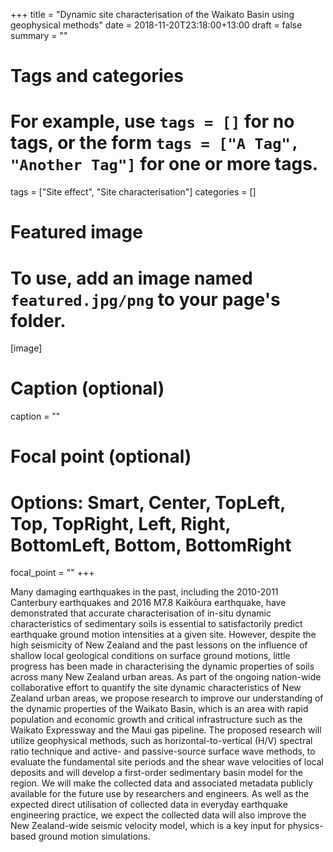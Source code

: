 +++
title = "Dynamic site characterisation of the Waikato Basin using geophysical methods"
date = 2018-11-20T23:18:00+13:00
draft = false
summary = ""


# Tags and categories
# For example, use `tags = []` for no tags, or the form `tags = ["A Tag", "Another Tag"]` for one or more tags.
tags = ["Site effect", "Site characterisation"]
categories = []

# Featured image
# To use, add an image named `featured.jpg/png` to your page's folder. 
[image]
  # Caption (optional)
  caption = ""

  # Focal point (optional)
  # Options: Smart, Center, TopLeft, Top, TopRight, Left, Right, BottomLeft, Bottom, BottomRight
  focal_point = ""
+++

Many damaging earthquakes in the past, including the 2010-2011 Canterbury earthquakes and 2016 M7.8 Kaikōura earthquake, have demonstrated that accurate characterisation of in-situ dynamic characteristics of sedimentary soils is essential to satisfactorily predict earthquake ground motion intensities at a given site. However, despite the high seismicity of New Zealand and the past lessons on the influence of shallow local geological conditions on surface ground motions, little progress has been made in characterising the dynamic properties of soils across many New Zealand urban areas. As part of the ongoing nation-wide collaborative effort to quantify the site dynamic characteristics of New Zealand urban areas, we propose research to improve our understanding of the dynamic properties of the Waikato Basin, which is an area with rapid population and economic growth and critical infrastructure such as the Waikato Expressway and the Maui gas pipeline. The proposed research will utilize geophysical methods, such as horizontal-to-vertical (H/V) spectral ratio technique and active- and passive-source surface wave methods, to evaluate the fundamental site periods and the shear wave velocities of local deposits and will develop a first-order sedimentary basin model for the region. We will make the collected data and associated metadata publicly available for the future use by researchers and engineers. As well as the expected direct utilisation of collected data in everyday earthquake engineering practice, we expect the collected data will also improve the New Zealand-wide seismic velocity model, which is a key input for physics-based ground motion simulations.


